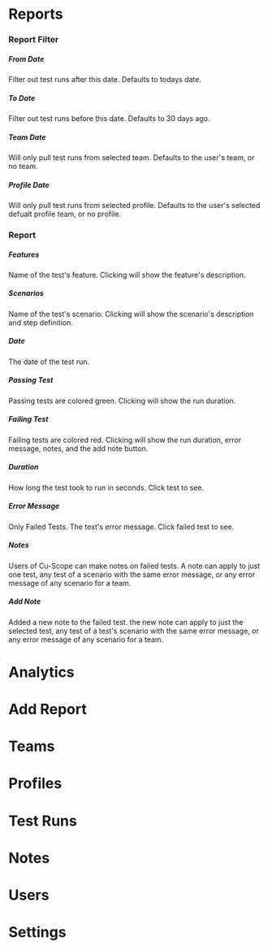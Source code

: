 # Reports

### Report Filter
##### From Date
Filter out test runs after this date. 
Defaults to todays date.  
##### To Date
Filter out test runs before this date.
Defaults to 30 days ago.
##### Team Date
Will only pull test runs from selected team.
Defaults to the user's team, or no team.
##### Profile Date
Will only pull test runs from selected profile.
Defaults to the user's selected defualt profile team, or no profile.

### Report
##### Features
Name of the test's feature. Clicking will show the feature's description.
##### Scenarios
Name of the test's scenario. Clicking will show the scenario's description and step definition.
##### Date
The date of the test run.
##### Passing Test
Passing tests are colored green. Clicking will show the run duration. 
##### Failing Test
Failing tests are colored red. Clicking will show the run duration, error message, notes, and the add note button.
##### Duration
How long the test took to run in seconds. Click test to see.
##### Error Message
Only Failed Tests.
The test's error message. Click failed test to see.
##### Notes
Users of Cu-Scope can make notes on failed tests. A note can apply to just one test, any test of a scenario with the same error message, or any error message of any scenario for a team.
##### Add Note
Added a new note to the failed test. the new note can apply to just the selected test, any test of a test's scenario with the same error message, or any error message of any scenario for a team.


# Analytics
# Add Report
# Teams
# Profiles
# Test Runs
# Notes
# Users
# Settings
